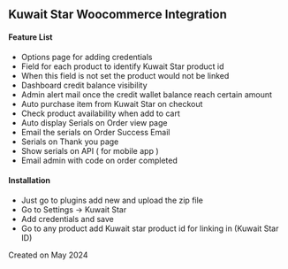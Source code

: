 ## Kuwait Star Woocommerce Integration
#### Feature List
- Options page for adding credentials
- Field for each product to identify Kuwait Star product id
- When this field is not set the product would not be linked
- Dashboard credit balance visibility
- Admin alert mail once the credit wallet balance reach certain amount
- Auto purchase item from Kuwait Star on checkout
- Check product availability when add to cart
- Auto display Serials on Order view page
- Email the serials on Order Success Email
- Serials on Thank you page
- Show serials on API ( for mobile app )
- Email admin with code on order completed


#### Installation
- Just go to plugins add new and upload the zip file
- Go to Settings -> Kuwait Star 
- Add credentials and save
- Go to any product add Kuwait star product id for linking in (Kuwait Star ID)

Created on May 2024